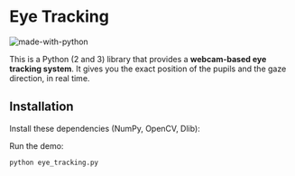 # Eye Tracking

![made-with-python](https://img.shields.io/badge/Made%20with-Python-1f425f.svg)


This is a Python (2 and 3) library that provides a **webcam-based eye tracking system**. It gives you the exact position of the pupils and the gaze direction, in real time.



## Installation

Install these dependencies (NumPy, OpenCV, Dlib):


Run the demo:

```
python eye_tracking.py
```

